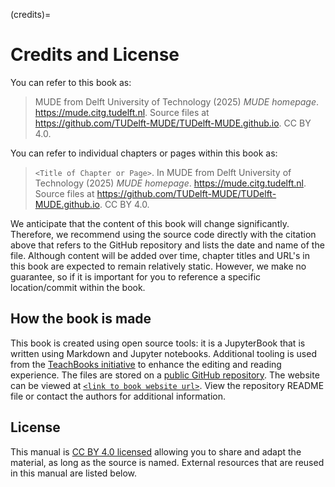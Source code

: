 (credits)=
# Credits and License

You can refer to this book as:

> MUDE from Delft University of Technology (2025) _MUDE homepage_. https://mude.citg.tudelft.nl. Source files at https://github.com/TUDelft-MUDE/TUDelft-MUDE.github.io. CC BY 4.0.

You can refer to individual chapters or pages within this book as:

> `<Title of Chapter or Page>`. In MUDE from Delft University of Technology (2025) _MUDE homepage_. https://mude.citg.tudelft.nl. Source files at https://github.com/TUDelft-MUDE/TUDelft-MUDE.github.io. CC BY 4.0.

We anticipate that the content of this book will change significantly. Therefore, we recommend using the source code directly with the citation above that refers to the GitHub repository and lists the date and name of the file. Although content will be added over time, chapter titles and URL's in this book are expected to remain relatively static. However, we make no guarantee, so if it is important for you to reference a specific location/commit within the book.

## How the book is made

This book is created using open source tools: it is a JupyterBook that is written using Markdown and Jupyter notebooks. Additional tooling is used from the [TeachBooks initiative](https://teachbooks.io/) to enhance the editing and reading experience. The files are stored on a [public GitHub repository](https://github.com/TUDelft-MUDE/TUDelft-MUDE.github.io). The website can be viewed at [`<link to book website url>`](https://mude.citg.tudelft.nl). View the repository README file or contact the authors for additional information.

## License
This manual is [CC BY 4.0 licensed](https://creativecommons.org/licenses/by/4.0/) allowing you to share and adapt the material, as long as the source is named. External resources that are reused in this manual are listed below.

